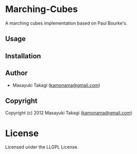 # Marching-Cubes

A marching cubes implementation based on Paul Bourke's.

## Usage

## Installation

## Author

* Masayuki Takagi (kamonama@gmail.com)

## Copyright

Copyright (c) 2012 Masayuki Takagi (kamonama@gmail.com)

# License

Licensed under the LLGPL License.

